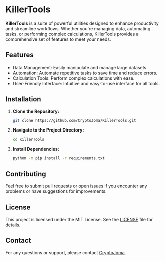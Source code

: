 
# KillerTools

**KillerTools** is a suite of powerful utilities designed to enhance productivity and streamline workflows. Whether you're managing data, automating tasks, or performing complex calculations, KillerTools provides a comprehensive set of features to meet your needs.

## Features

- Data Management: Easily manipulate and manage large datasets.
- Automation: Automate repetitive tasks to save time and reduce errors.
- Calculation Tools: Perform complex calculations with ease.
- User-Friendly Interface: Intuitive and easy-to-use interface for all tools.

## Installation

1. **Clone the Repository:**

   ```bash
   git clone https://github.com/CryptoJoma/KillerTools.git
   ```

2. **Navigate to the Project Directory:**

   ```bash
   cd KillerTools
   ```

3. **Install Dependencies:**

   ```bash
   pythom -m pip install -r requirements.txt
   ```

## Contributing

Feel free to submit pull requests or open issues if you encounter any problems or have suggestions for improvements.

## License

This project is licensed under the MIT License. See the [LICENSE](LICENSE) file for details.

## Contact

For any questions or support, please contact [CryptoJoma](mailto:coffee@joma.dev).
